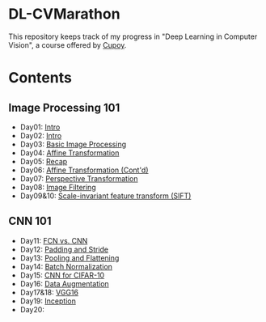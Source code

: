 # DL-CVMarathon
This repository keeps track of my progress in "Deep Learning in Computer Vision", a course offered by [Cupoy](https://www.cupoy.com/marathon/0000017705882449000000016375706F795F72656C656173654355).

# Contents
## Image Processing 101

 - Day01: [Intro](Homework/Day01.ipynb)
 - Day02: [Intro](Homework/Day02.ipynb)
 - Day03: [Basic Image Processing](Homework/Day03.ipynb)
 - Day04: [Affine Transformation](Homework/Day04.ipynb)
 - Day05: [Recap](Homework/Day05.ipynb)
 - Day06: [Affine Transformation (Cont'd)](Homework/Day06.ipynb)
 - Day07: [Perspective Transformation](Homework/Day07.ipynb)
 - Day08: [Image Filtering](Homework/Day08.ipynb)
 - Day09&10: [Scale-invariant feature transform (SIFT)](Homework/Day09%2610.ipynb)

## CNN 101

 - Day11: [FCN vs. CNN](Homework/Day11.ipynb)
 - Day12: [Padding and Stride](Homework/Day12.ipynb)
 - Day13: [Pooling and Flattening](Homework/Day13.ipynb)
 - Day14: [Batch Normalization](Homework/Day14.ipynb)
 - Day15: [CNN for CIFAR-10](Homework/Day15.ipynb)
 - Day16: [Data Augmentation](Homework/Day16.ipynb)
 - Day17&18: [VGG16](Homework/Day17%2618.ipynb)
 - Day19: [Inception](Homework/Day19.ipynb)
 - Day20: 

